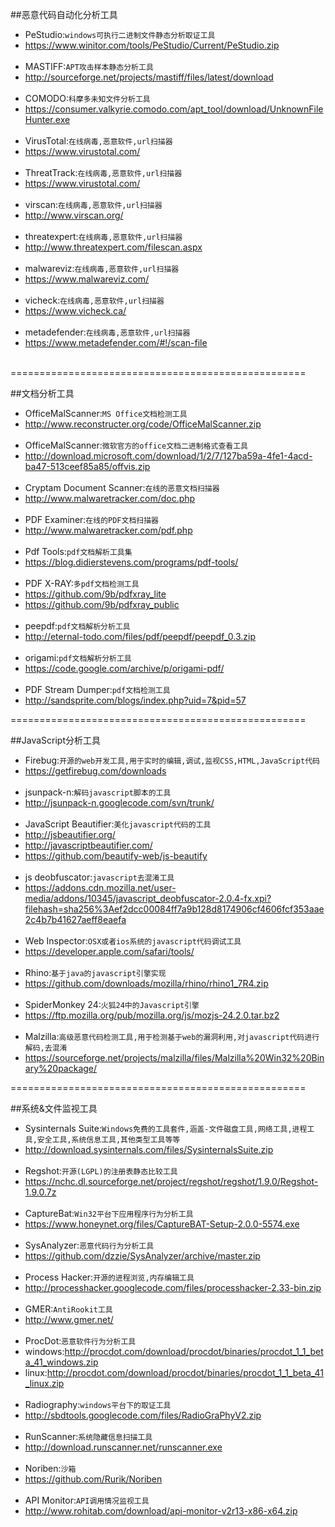 ##恶意代码自动化分析工具
* PeStudio:`windows可执行二进制文件静态分析取证工具`
 * https://www.winitor.com/tools/PeStudio/Current/PeStudio.zip
<br><br>
* MASTIFF:`APT攻击样本静态分析工具`
 * http://sourceforge.net/projects/mastiff/files/latest/download
<br><br>
* COMODO:`科摩多未知文件分析工具`
 * https://consumer.valkyrie.comodo.com/apt_tool/download/UnknownFileHunter.exe
<br><br>
* VirusTotal:`在线病毒,恶意软件,url扫描器`
 * https://www.virustotal.com/
<br><br>
* ThreatTrack:`在线病毒,恶意软件,url扫描器`
 * https://www.virustotal.com/
<br><br>
* virscan:`在线病毒,恶意软件,url扫描器`
 * http://www.virscan.org/
<br><br>
* threatexpert:`在线病毒,恶意软件,url扫描器`
 * http://www.threatexpert.com/filescan.aspx
<br><br>
* malwareviz:`在线病毒,恶意软件,url扫描器`
 * https://www.malwareviz.com/
<br><br>
* vicheck:`在线病毒,恶意软件,url扫描器`
 * https://www.vicheck.ca/
<br><br>
* metadefender:`在线病毒,恶意软件,url扫描器`
 * https://www.metadefender.com/#!/scan-file
<br><br>

===================================================

##文档分析工具
* OfficeMalScanner:`MS Office文档检测工具`
 * http://www.reconstructer.org/code/OfficeMalScanner.zip
<br><br>
* OfficeMalScanner:`微软官方的office文档二进制格式查看工具`
 * http://download.microsoft.com/download/1/2/7/127ba59a-4fe1-4acd-ba47-513ceef85a85/offvis.zip
<br><br>
* Cryptam Document Scanner:`在线的恶意文档扫描器`
 * http://www.malwaretracker.com/doc.php
<br><br>
* PDF Examiner:`在线的PDF文档扫描器`
 * http://www.malwaretracker.com/pdf.php
<br><br>
* Pdf Tools:`pdf文档解析工具集`
 * https://blog.didierstevens.com/programs/pdf-tools/
<br><br>
* PDF X-RAY:`多pdf文档检测工具`
 * https://github.com/9b/pdfxray_lite
 * https://github.com/9b/pdfxray_public
<br><br>
* peepdf:`pdf文档解析分析工具`
 * http://eternal-todo.com/files/pdf/peepdf/peepdf_0.3.zip
<br><br>
* origami:`pdf文档解析分析工具`
 * https://code.google.com/archive/p/origami-pdf/
<br><br>
* PDF Stream Dumper:`pdf文档检测工具`
 * http://sandsprite.com/blogs/index.php?uid=7&pid=57

===================================================

##JavaScript分析工具
* Firebug:`开源的web开发工具,用于实时的编辑,调试,监视CSS,HTML,JavaScript代码`
 * https://getfirebug.com/downloads
<br><br>
* jsunpack-n:`解码javascript脚本的工具`
 * http://jsunpack-n.googlecode.com/svn/trunk/
<br><br>
* JavaScript Beautifier:`美化javascript代码的工具`
 * http://jsbeautifier.org/
 * http://javascriptbeautifier.com/
 * https://github.com/beautify-web/js-beautify
<br><br>
* js deobfuscator:`javascript去混淆工具`
 * https://addons.cdn.mozilla.net/user-media/addons/10345/javascript_deobfuscator-2.0.4-fx.xpi?filehash=sha256%3Aef2dcc00084ff7a9b128d8174906cf4606fcf353aae2c4b7b41627aeff8eaefa
<br><br>
* Web Inspector:`OSX或者ios系统的javascript代码调试工具`
 * https://developer.apple.com/safari/tools/
<br><br>
* Rhino:`基于java的javascript引擎实现`
 * https://github.com/downloads/mozilla/rhino/rhino1_7R4.zip
<br><br>
* SpiderMonkey 24:`火狐24中的Javascript引擎`
 * https://ftp.mozilla.org/pub/mozilla.org/js/mozjs-24.2.0.tar.bz2
<br><br>
* Malzilla:`高级恶意代码检测工具,用于检测基于web的漏洞利用,对javascript代码进行解码,去混淆`
 * https://sourceforge.net/projects/malzilla/files/Malzilla%20Win32%20Binary%20package/
 
 ===================================================

##系统&文件监视工具
* Sysinternals Suite:`Windows免费的工具套件,涵盖-文件磁盘工具,网络工具,进程工具,安全工具,系统信息工具,其他类型工具等等`
 * http://download.sysinternals.com/files/SysinternalsSuite.zip
<br><br>
* Regshot:`开源(LGPL)的注册表静态比较工具`
 * https://nchc.dl.sourceforge.net/project/regshot/regshot/1.9.0/Regshot-1.9.0.7z
<br><br>
* CaptureBat:`Win32平台下应用程序行为分析工具`
 * https://www.honeynet.org/files/CaptureBAT-Setup-2.0.0-5574.exe
<br><br>
* SysAnalyzer:`恶意代码行为分析工具`
 * https://github.com/dzzie/SysAnalyzer/archive/master.zip
<br><br>
* Process Hacker:`开源的进程浏览,内存编辑工具`
 * http://processhacker.googlecode.com/files/processhacker-2.33-bin.zip
<br><br>
* GMER:`AntiRookit工具`
 * http://www.gmer.net/
<br><br>
* ProcDot:`恶意软件行为分析工具`
 * windows:http://procdot.com/download/procdot/binaries/procdot_1_1_beta_41_windows.zip
 * linux:http://procdot.com/download/procdot/binaries/procdot_1_1_beta_41_linux.zip
<br><br>
* Radiography:`windows平台下的取证工具`
 * http://sbdtools.googlecode.com/files/RadioGraPhyV2.zip
<br><br>
* RunScanner:`系统隐藏信息扫描工具`
 * http://download.runscanner.net/runscanner.exe
<br><br>
* Noriben:`沙箱`
 * https://github.com/Rurik/Noriben
<br><br>
* API Monitor:`API调用情况监视工具`
 * http://www.rohitab.com/download/api-monitor-v2r13-x86-x64.zip

 
 
 
  
